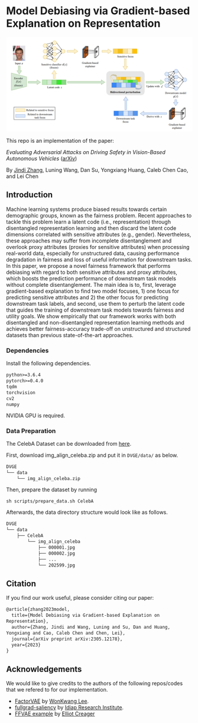 # Model Debiasing via Gradient-based Explanation on Representation

![framework diagram](https://github.com/DexterJZ/dexterjz.github.io/blob/main/images/dvge.png)

This repo is an implementation of the paper:

*Evaluating Adversarial Attacks on Driving Safety in Vision-Based Autonomous Vehicles* ([arXiv](https://arxiv.org/abs/2305.12178))

By [Jindi Zhang](https://dexterjz.github.io/), Luning Wang, Dan Su, Yongxiang Huang, Caleb Chen Cao, and Lei Chen

## Introduction

Machine learning systems produce biased results towards certain demographic groups, known as the fairness problem. Recent approaches to tackle this problem learn a latent code (i.e., representation) through disentangled representation learning and then discard the latent code dimensions correlated with sensitive attributes (e.g., gender). Nevertheless, these approaches may suffer from incomplete disentanglement and overlook proxy attributes (proxies for sensitive attributes) when processing real-world data, especially for unstructured data, causing performance degradation in fairness and loss of useful information for downstream tasks. In this paper, we propose a novel fairness framework that performs debiasing with regard to both sensitive attributes and proxy attributes, which boosts the prediction performance of downstream task models without complete disentanglement. The main idea is to, first, leverage gradient-based explanation to find two model focuses, 1) one focus for predicting sensitive attributes and 2) the other focus for predicting downstream task labels, and second, use them to perturb the latent code that guides the training of downstream task models towards fairness and utility goals. We show empirically that our framework works with both disentangled and non-disentangled representation learning methods and achieves better fairness-accuracy trade-off on unstructured and structured datasets than previous state-of-the-art approaches.

### Dependencies

Install the following dependencies.
```
python>=3.6.4
pytorch>=0.4.0
tqdm
torchvision
cv2
numpy
```

NVIDIA GPU is required.

### Data Preparation

The CelebA Dataset can be downloaded from [here](http://mmlab.ie.cuhk.edu.hk/projects/CelebA.html).

First, download img_align_celeba.zip and put it in ```DVGE/data/``` as below.
```
DVGE
└── data
    └── img_align_celeba.zip
```

Then, prepare the dataset by running
```
sh scripts/prepare_data.sh CelebA
```

Afterwards, the data directory structure would look like as follows.
```
DVGE
└── data
    ├── CelebA
        └── img_align_celeba
            ├── 000001.jpg
            ├── 000002.jpg
            ├── ...
            └── 202599.jpg
```


## Citation

If you find our work useful, please consider citing our paper:

```
@article{zhang2023model,
  title={Model Debiasing via Gradient-based Explanation on Representation},
  author={Zhang, Jindi and Wang, Luning and Su, Dan and Huang, Yongxiang and Cao, Caleb Chen and Chen, Lei},
  journal={arXiv preprint arXiv:2305.12178},
  year={2023}
}
```

## Acknowledgements

We would like to give credits to the authors of the following repos/codes that we refered to for our implementation.
- [FactorVAE](https://github.com/1Konny/FactorVAE) by [WonKwang Lee](https://github.com/1Konny/).
- [fullgrad-saliency](https://github.com/idiap/fullgrad-saliency) by [Idiap Research Institute](https://github.com/idiap).
- [FFVAE example](https://gist.github.com/ecreager/e152782ba8c459009ddcae680b4c7684) by [Elliot Creager](https://www.cs.toronto.edu/~creager/)
